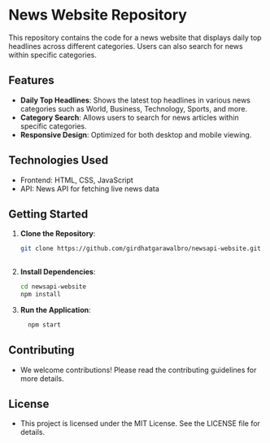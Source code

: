 # News Website Repository

This repository contains the code for a news website that displays daily top headlines across different categories. Users can also search for news within specific categories.

## Features

- **Daily Top Headlines**: Shows the latest top headlines in various news categories such as World, Business, Technology, Sports, and more.
- **Category Search**: Allows users to search for news articles within specific categories.
- **Responsive Design**: Optimized for both desktop and mobile viewing.

## Technologies Used

- Frontend: HTML, CSS, JavaScript
- API: News API for fetching live news data

## Getting Started

1. **Clone the Repository**: 
   ```bash
   git clone https://github.com/girdhatgarawalbro/newsapi-website.git
      
2. **Install Dependencies**:
     ```bash
    cd newsapi-website
    npm install
     ```
3. **Run the Application**:
    ```bash
      npm start

## Contributing

- We welcome contributions! Please read the contributing guidelines for more details.

## License

- This project is licensed under the MIT License. See the LICENSE file for details.
